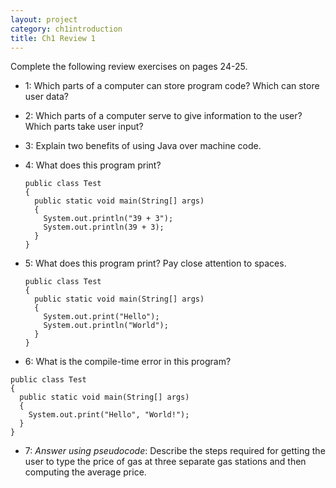 ```yaml
---
layout: project
category: ch1introduction
title: Ch1 Review 1
---
```


Complete the following review exercises on pages 24-25.

  -  1: Which parts of a computer can store program code? Which can store user data?
  -  2: Which parts of a computer serve to give information to the user? Which parts take user input?
  -  3: Explain two benefits of using Java over machine code.
  -  4: What does this program print?

     ```
     public class Test
     {
       public static void main(String[] args)
       {
         System.out.println("39 + 3");
         System.out.println(39 + 3);
       }
     }
     ```

  -  5: What does this program print? Pay close attention to spaces.

     ```
     public class Test
     {
       public static void main(String[] args)
       {
         System.out.print("Hello");
         System.out.println("World");
       }
     }
     ```

  -  6: What is the compile-time error in this program?

  ```
  public class Test
  {
    public static void main(String[] args)
    {
      System.out.print("Hello", "World!");
    }
  }
  ```

  -  7: *Answer using pseudocode*: Describe the steps required for getting the user to type the price of gas at three separate gas stations and then computing the average price.
